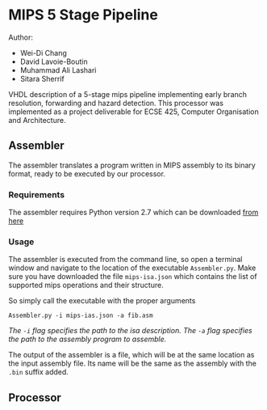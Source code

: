 # MIPS 5 Stage Pipeline

Author: 

 - Wei-Di Chang
 - David Lavoie-Boutin
 - Muhammad Ali Lashari
 - Sitara Sherrif

VHDL description of a 5-stage mips pipeline implementing early branch resolution, forwarding and hazard detection. This processor was implemented as a project deliverable for ECSE 425, Computer Organisation and Architecture.

## Assembler

The assembler translates a program written in MIPS assembly to its binary format, ready to be executed by our processor. 

### Requirements

The assembler requires Python version 2.7 which can be downloaded [from here](https://www.python.org/downloads)

### Usage

The assembler is executed from the command line, so open a terminal window and navigate to the location of the executable `Assembler.py`. Make sure you have downloaded the file `mips-isa.json` which contains the list of supported mips operations and their structure.

So simply call the executable with the proper arguments

```
Assembler.py -i mips-ias.json -a fib.asm
```

*The `-i` flag specifies the path to the isa description. The `-a` flag specifies the path to the assembly program to assemble.*

The output of the assembler is a file, which will be at the same location as the input assembly file. Its name will be the same as the assembly with the `.bin` suffix added.

## Processor